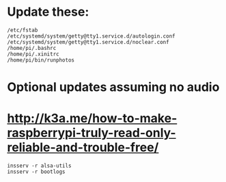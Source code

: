 # Update these:
```
/etc/fstab
/etc/systemd/system/getty@tty1.service.d/autologin.conf
/etc/systemd/system/getty@tty1.service.d/noclear.conf
/home/pi/.bashrc
/home/pi/.xinitrc
/home/pi/bin/runphotos
```

# Optional updates assuming no audio
# http://k3a.me/how-to-make-raspberrypi-truly-read-only-reliable-and-trouble-free/
```
insserv -r alsa-utils
insserv -r bootlogs
```
